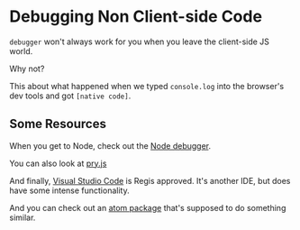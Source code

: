 # Debugging Non Client-side Code

`debugger` won't always work for you when you leave the client-side JS world.

Why not?

This about what happened when we typed `console.log` into the browser's dev tools and got `[native code]`.

## Some Resources

When you get to Node, check out the [Node debugger](https://nodejs.org/api/debugger.html).

You can also look at [pry.js](https://www.npmjs.com/package/pryjs)

And finally, [Visual Studio Code](https://code.visualstudio.com/) is Regis approved. It's another IDE, but does have some intense functionality. 

And you can check out an [atom package](https://github.com/kiddkai/atom-node-debugger) that's supposed to do something similar.
